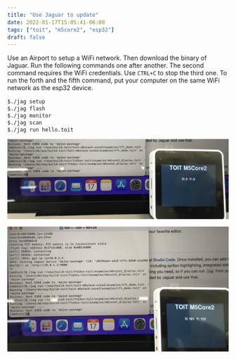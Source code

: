 ```yaml
---
title: "Use Jaguar to update"
date: 2022-01-17T15:05:41-06:00
tags: ["toit", "m5core2", "esp32"]
draft: false
---
```


Use an Airport to setup a WiFi network. Then download the binary of Jaguar. Run the following commands one after another. The second command requires the WiFi credentials. Use ```CTRL+C``` to stop the third one. To run the forth and the fifth command, put your computer on the same WiFi network as the esp32 device.

```
$./jag setup
$./jag flash
$./jag monitor
$./jag scan
$./jag run hello.toit
```

![Jaguar M5Core2](/jag-touch0.png)

![Jaguar M5Core2](/jag-touch1.png)

